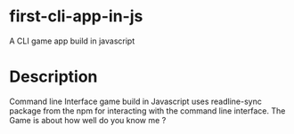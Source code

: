 # first-cli-app-in-js
A CLI game app build in javascript


# Description
 Command line Interface game build in Javascript uses readline-sync package from the npm for interacting with the command line interface. The Game is about how well do you know me ?
